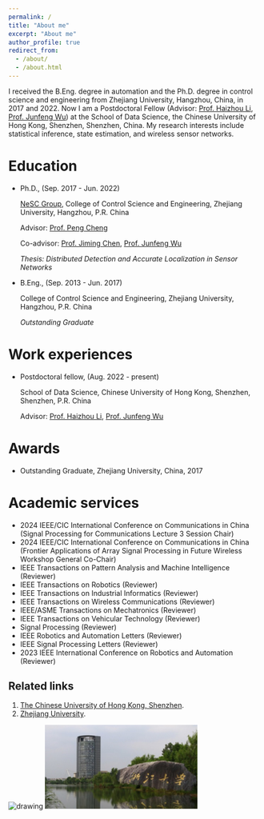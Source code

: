 ```yaml
---
permalink: /
title: "About me"
excerpt: "About me"
author_profile: true
redirect_from: 
  - /about/
  - /about.html
---
```



I received the B.Eng. degree in automation and the Ph.D. degree in control science and engineering from Zhejiang University, Hangzhou, China, in 2017 and 2022. Now I am a Postdoctoral Fellow (Advisor: [Prof. Haizhou Li](https://colips.org/~eleliha/), [Prof. Junfeng Wu](https://lias-cuhksz.github.io/group/junfeng-wu)) at the School of Data Science, the Chinese University of Hong Kong, Shenzhen, Shenzhen, China. My research interests include statistical inference, state estimation, and wireless sensor networks.

Education
======
* Ph.D., (Sep. 2017 - Jun. 2022)

  [NeSC Group](http://nesc.zju.edu.cn/#/), College of Control Science and Engineering, Zhejiang University, Hangzhou, P.R. China

  Advisor: [Prof. Peng Cheng](https://person.zju.edu.cn/cp)

  Co-advisor: [Prof. Jiming Chen](https://person.zju.edu.cn/jmchen/), [Prof. Junfeng Wu](https://lias-cuhksz.github.io/group/junfeng-wu)

  <address>
  Thesis: Distributed Detection and Accurate Localization in Sensor Networks
  </address>

* B.Eng., (Sep. 2013 - Jun. 2017)

  College of Control Science and Engineering, Zhejiang University, Hangzhou, P.R. China

  <address>
  Outstanding Graduate
  </address>
  
Work experiences
======
* Postdoctoral fellow, (Aug. 2022 - present)

  School of Data Science, Chinese University of Hong Kong, Shenzhen, Shenzhen, P.R. China

  Advisor: [Prof. Haizhou Li](https://colips.org/~eleliha/), [Prof. Junfeng Wu](https://lias-cuhksz.github.io/group/junfeng-wu)

Awards
======
* Outstanding Graduate, Zhejiang University, China, 2017

Academic services
======
* 2024 IEEE/CIC International Conference on Communications in China (Signal Processing for Communications Lecture 3 Session Chair)
* 2024 IEEE/CIC International Conference on Communications in China (Frontier Applications of Array Signal Processing in Future Wireless Workshop General Co-Chair)
* IEEE Transactions on Pattern Analysis and Machine Intelligence (Reviewer)
* IEEE Transactions on Robotics (Reviewer)
* IEEE Transactions on Industrial Informatics (Reviewer)
* IEEE Transactions on Wireless Communications (Reviewer)
* IEEE/ASME Transactions on Mechatronics (Reviewer)
* IEEE Transactions on Vehicular Technology (Reviewer)
* Signal Processing (Reviewer)
* IEEE Robotics and Automation Letters (Reviewer)
* IEEE Signal Processing Letters (Reviewer)
* 2023 IEEE International Conference on Robotics and Automation (Reviewer)

Related links
------
1. [The Chinese University of Hong Kong, Shenzhen](https://www.cuhk.edu.cn/zh-hans). 
1. [Zhejiang University](https://www.zju.edu.cn/).

<p align="left">
<img src="/images/CUHKSZ.jpg" alt="drawing" width="250"/>
<img src="/images/Zhejiang_University2.png" alt="drawing" width="305"/>
</p>
